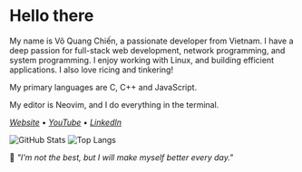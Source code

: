 # Hello there

My name is Võ Quang Chiến, a passionate developer from Vietnam. I have a deep passion for full-stack web development, network programming, and system programming. I enjoy working with Linux, and building efficient applications. I also love ricing and tinkering!

My primary languages are C, C++ and JavaScript.

My editor is Neovim, and I do everything in the terminal.

[_Website_](https://2giosangmitom.is-a.dev/) • [_YouTube_](https://www.youtube.com/@2giosangmitom) • [_LinkedIn_](https://www.linkedin.com/in/2giosangmitom/)

![GitHub Stats](https://github-readme-stats.vercel.app/api?username=2giosangmitom&show_icons=true&theme=radical&hide_border=true&rank_icon=github)
![Top Langs](https://github-readme-stats.vercel.app/api/top-langs/?username=2giosangmitom&layout=compact&langs_count=20&theme=radical&hide_border=true&hide=just,dockerfile,cmake,vim%20script)

🌟 _"I'm not the best, but I will make myself better every day."_
